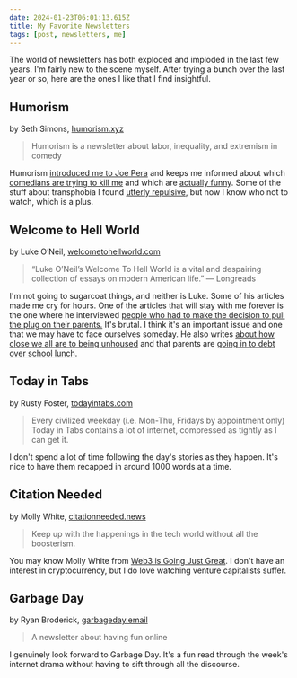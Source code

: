```yaml
---
date: 2024-01-23T06:01:13.615Z
title: My Favorite Newsletters
tags: [post, newsletters, me]
---
```


The world of newsletters has both exploded and imploded in the last few years. I'm fairly new to the scene myself. After trying a bunch over the last year or so, here are the ones I like that I find insightful.


## Humorism

by Seth Simons, [humorism.xyz](https://www.humorism.xyz)
> Humorism is a newsletter about labor, inequality, and extremism in comedy

Humorism [introduced me to Joe Pera](https://www.humorism.xyz/discussing-slow-and-steady-with-joe-pera/) and keeps me informed about which [comedians are trying to kill me](https://www.humorism.xyz/call-dave-chappelle-an-anti-trans-activist/) and which are [actually funny](https://www.humorism.xyz/humor-is-a-great-way-to-start-conversations/). Some of the stuff about transphobia I found [utterly repulsive](https://www.humorism.xyz/censor-yourself/), but now I know who not to watch, which is a plus.


## Welcome to Hell World

by Luke O’Neil, [welcometohellworld.com](https://www.welcometohellworld.com)
> “Luke O’Neil’s Welcome To Hell World is a vital and despairing collection of essays on modern American life.” — Longreads

I'm not going to sugarcoat things, and neither is Luke. Some of his articles made me cry for hours. One of the articles that will stay with me forever is the one where he interviewed [people who had to make the decision to pull the plug on their parents.](https://www.welcometohellworld.com/we-agonized-over-the-decision-of-whether-or-not-to-kill-my-father/) It's brutal. I think it's an important issue and one that we may have to face ourselves someday. He also writes [about how close we all are to being unhoused](https://www.welcometohellworld.com/they-are-you-after-a-couple-of-bad-breaks/) and that parents are [going in to debt over school lunch](https://www.welcometohellworld.com/school-lunch-debt-is/).


## Today in Tabs

by Rusty Foster, [todayintabs.com](https://www.todayintabs.com)
> Every civilized weekday (i.e. Mon-Thu, Fridays by appointment only) Today in Tabs contains a lot of internet, compressed as tightly as I can get it.

I don't spend a lot of time following the day's stories as they happen. It's nice to have them recapped in around 1000 words at a time.


## Citation Needed

by Molly White, [citationneeded.news](https://citationneeded.news/)
> Keep up with the happenings in the tech world without all the boosterism.

You may know Molly White from [Web3 is Going Just Great](https://web3isgoinggreat.com). I don't have an interest in cryptocurrency, but I do love watching venture capitalists suffer.


## Garbage Day

by Ryan Broderick, [garbageday.email](https://www.garbageday.email/)
> A newsletter about having fun online

I genuinely look forward to Garbage Day. It's a fun read through the week's internet drama without having to sift through all the discourse.

